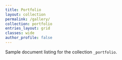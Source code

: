 ```yaml
---
title: Portfolio
layout: collection
permalink: /gallery/
collection: portfolio
entries_layout: grid
classes: wide
author_profile: false
---
```


Sample document listing for the collection `_portfolio`.